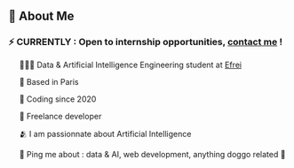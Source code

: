 ## 👋  About Me

### ⚡ CURRENTLY : Open to internship opportunities, [contact me](mailto:nadire.nada91@gmail.com) !


&nbsp;&nbsp;&nbsp;&nbsp;&nbsp;👩🏽‍💻  Data & Artificial Intelligence Engineering student at [Efrei](https://www.efrei.fr/)

&nbsp;&nbsp;&nbsp;&nbsp;&nbsp;📍  Based in Paris

&nbsp;&nbsp;&nbsp;&nbsp;&nbsp;💓  Coding since 2020

&nbsp;&nbsp;&nbsp;&nbsp;&nbsp;🚀  Freelance developer

&nbsp;&nbsp;&nbsp;&nbsp;&nbsp;🫂  I am passionnate about Artificial Intelligence

&nbsp;&nbsp;&nbsp;&nbsp;&nbsp;💬  Ping me about : data & AI, web development, anything doggo related 🐶
